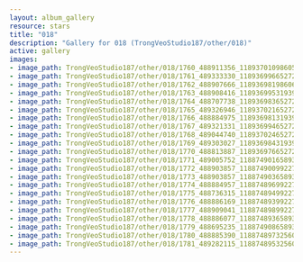 ```yaml
---
layout: album_gallery
resource: stars
title: "018"
description: "Gallery for 018 (TrongVeoStudio187/other/018)"
active: gallery
images:
- image_path: TrongVeoStudio187/other/018/1760_488911356_1189370109860594_6672744339215339120_n.jpg
- image_path: TrongVeoStudio187/other/018/1761_489333330_1189369966527275_6910443978336872944_n.jpg
- image_path: TrongVeoStudio187/other/018/1762_488907666_1189369819860623_1234565241440049904_n.jpg
- image_path: TrongVeoStudio187/other/018/1763_488908416_1189369953193943_7022000224792088000_n.jpg
- image_path: TrongVeoStudio187/other/018/1764_488707738_1189369836527288_5930793273363225859_n.jpg
- image_path: TrongVeoStudio187/other/018/1765_489326946_1189370216527250_6571973079558018849_n.jpg
- image_path: TrongVeoStudio187/other/018/1766_488884975_1189369813193957_202396631654144529_n.jpg
- image_path: TrongVeoStudio187/other/018/1767_489321331_1189369946527277_4893080322876286616_n.jpg
- image_path: TrongVeoStudio187/other/018/1768_489044740_1189370246527247_9223189709702170909_n.jpg
- image_path: TrongVeoStudio187/other/018/1769_489303027_1189369843193954_6718034452058581831_n.jpg
- image_path: TrongVeoStudio187/other/018/1770_488813887_1189369766527295_3415659738889109933_n.jpg
- image_path: TrongVeoStudio187/other/018/1771_489005752_1188749016589370_9084942868091255672_n.jpg
- image_path: TrongVeoStudio187/other/018/1772_488903857_1188749009922704_8896771739025740834_n.jpg
- image_path: TrongVeoStudio187/other/018/1773_488903857_1188749036589368_560704352651134722_n.jpg
- image_path: TrongVeoStudio187/other/018/1774_488884957_1188748969922708_1663891940244832708_n.jpg
- image_path: TrongVeoStudio187/other/018/1775_488736315_1188748949922710_5402515257854667140_n.jpg
- image_path: TrongVeoStudio187/other/018/1776_488886169_1188748939922711_5696296823183928241_n.jpg
- image_path: TrongVeoStudio187/other/018/1777_488909041_1188748989922706_4130686004766184476_n.jpg
- image_path: TrongVeoStudio187/other/018/1778_488886077_1188748936589378_305017411072062534_n.jpg
- image_path: TrongVeoStudio187/other/018/1779_488695235_1188749086589363_9130808144851056425_n.jpg
- image_path: TrongVeoStudio187/other/018/1780_488885390_1188748973256041_8808875693069873439_n.jpg
- image_path: TrongVeoStudio187/other/018/1781_489282115_1188748953256043_2205696720101627977_n.jpg
---
```

